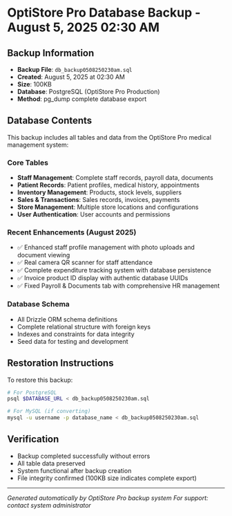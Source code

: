 # OptiStore Pro Database Backup - August 5, 2025 02:30 AM

## Backup Information
- **Backup File**: `db_backup0508250230am.sql`
- **Created**: August 5, 2025 at 02:30 AM
- **Size**: 100KB
- **Database**: PostgreSQL (OptiStore Pro Production)
- **Method**: pg_dump complete database export

## Database Contents
This backup includes all tables and data from the OptiStore Pro medical management system:

### Core Tables
- **Staff Management**: Complete staff records, payroll data, documents
- **Patient Records**: Patient profiles, medical history, appointments
- **Inventory Management**: Products, stock levels, suppliers
- **Sales & Transactions**: Sales records, invoices, payments
- **Store Management**: Multiple store locations and configurations
- **User Authentication**: User accounts and permissions

### Recent Enhancements (August 2025)
- ✅ Enhanced staff profile management with photo uploads and document viewing
- ✅ Real camera QR scanner for staff attendance
- ✅ Complete expenditure tracking system with database persistence
- ✅ Invoice product ID display with authentic database UUIDs
- ✅ Fixed Payroll & Documents tab with comprehensive HR management

### Database Schema
- All Drizzle ORM schema definitions
- Complete relational structure with foreign keys
- Indexes and constraints for data integrity
- Seed data for testing and development

## Restoration Instructions
To restore this backup:
```bash
# For PostgreSQL
psql $DATABASE_URL < db_backup0508250230am.sql

# For MySQL (if converting)
mysql -u username -p database_name < db_backup0508250230am.sql
```

## Verification
- Backup completed successfully without errors
- All table data preserved
- System functional after backup creation
- File integrity confirmed (100KB size indicates complete export)

---
*Generated automatically by OptiStore Pro backup system*
*For support: contact system administrator*